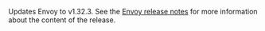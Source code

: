 Updates Envoy to v1.32.3. See the [Envoy release notes](https://www.envoyproxy.io/docs/envoy/v1.32.3/version_history/v1.32/v1.32.3) for more information about the content of the release.
